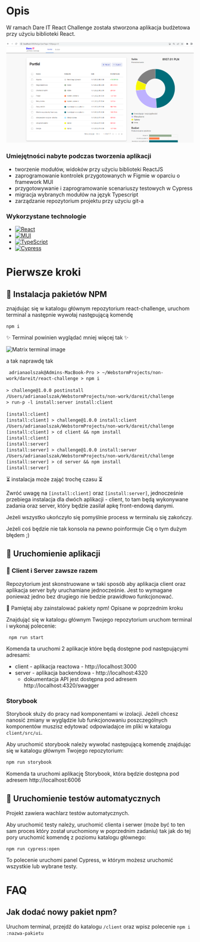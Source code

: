 # Opis

W ramach Dare IT React Challenge została stworzona aplikacja budżetowa przy użyciu biblioteki React.

![app screenshot](/client/src/assets/app_screenshot.PNG)

### Umiejętności nabyte podczas tworzenia aplikacji

- tworzenie modułów, widoków przy użyciu biblioteki ReactJS
- zaprogramowanie kontrolek przygotowanych w Figmie w oparciu o framework MUI
- przygotowywanie i zaprogramowanie scenariuszy testowych w Cypress
- migracja wybranych modułów na język Typescript
- zarządzanie repozytorium projektu przy użyciu git-a

### Wykorzystane technologie

- [![React](https://img.shields.io/badge/React-20232A?style=for-the-badge&logo=react&logoColor=61DAFB)](https://reactj.dev/)
- [![MUI](https://img.shields.io/badge/MUI-%230081CB.svg?style=for-the-badge&logo=mui&logoColor=white)](https://mui.com/)
- [![TypeScript](https://img.shields.io/badge/typescript-%23007ACC.svg?style=for-the-badge&logo=typescript&logoColor=white)](https://www.typescriptlang.org/)
- [![Cypress](https://img.shields.io/badge/Cypress-17202C?style=for-the-badge&logo=cypress&logoColor=white)](https://www.cypress.io/)

# Pierwsze kroki

## 🧰 Instalacja pakietów NPM

znajdując się w katalogu głównym repozytorium react-challenge, uruchom terminal a następnie wywołaj następującą komendę

    npm i

✨ Terminal powinien wyglądać mniej więcej tak ✨

![Matrix terminal image](https://w0tt.files.wordpress.com/2011/06/matrix.gif?w=613&zoom=2)

a tak naprawdę tak

```
 adrianaolszak@Admins-MacBook-Pro > ~/WebstormProjects/non-work/dareit/react-challenge > npm i

> challenge@1.0.0 postinstall /Users/adrianaolszak/WebstormProjects/non-work/dareit/challenge
> run-p -l install:server install:client

[install:client]
[install:client] > challenge@1.0.0 install:client /Users/adrianaolszak/WebstormProjects/non-work/dareit/challenge
[install:client] > cd client && npm install
[install:client]
[install:server]
[install:server] > challenge@1.0.0 install:server /Users/adrianaolszak/WebstormProjects/non-work/dareit/challenge
[install:server] > cd server && npm install
[install:server]

```

⏳ instalacja może zająć trochę czasu ⏳

Zwróć uwagę na `[install:client]` oraz `[install:server]`, jednocześnie przebiega instalacja dla dwóch aplikacji - client, to tam będą wykonywane zadania oraz server, który będzie zasilał apkę front-endową danymi.

Jeżeli wszystko ukończyło się pomyślnie process w terminalu się zakończy.

Jeżeli coś będzie nie tak konsola na pewno poinformuje Cię o tym dużym błędem ;)

## 🏃 Uruchomienie aplikacji

### 🔗 Client i Server zawsze razem

Repozytorium jest skonstruowane w taki sposób aby aplikacja client oraz aplikacja server były uruchamiane jednocześnie. Jest to wymagane ponieważ jedno bez drugiego nie bedzie prawidłowo funkcjonować.

🔵 Pamiętaj aby zainstalować pakiety npm! Opisane w poprzednim kroku

Znajdująć się w katalogu głównym Twojego repozytorium uruchom terminal i wykonaj polecenie:

     npm run start

Komenda ta uruchomi 2 aplikacje które będą dostępne pod następującymi adresami:

- client - aplikacja reactowa - http://localhost:3000
- server - aplikacja backendowa - http://localhost:4320
  - dokumentacja API jest dostępna pod adresem http://localhost:4320/swagger

### Storybook

Storybook służy do pracy nad komponentami w izolacji. Jeżeli chcesz nanosić zmiany w wyglądzie lub funkcjonowaniu poszczególnych komponentów muszisz edytować odpowiadajce im pliki w katalogu `client/src/ui`.

Aby uruchomić storybook należy wywołać następującą komendę znajdując się w katalogu głównym Twojego repozytorium:

```bash
npm run storybook
```

Komenda ta uruchomi aplikację Storybook, która będzie dostępna pod adresem http://localhost:6006

## 🏃 Uruchomienie testów automatycznych

Projekt zawiera wachlarz testów automatycznych.

Aby uruchomić testy należy, uruchomić clienta i serwer (może być to ten sam proces który został uruchomiony w poprzednim zadaniu) tak jak do tej pory uruchomić komendę z poziomu katalogu głównego:

    npm run cypress:open

To polecenie uruchomi panel Cypress, w którym możesz uruchomić wszystkie lub wybrane testy.

# FAQ

## Jak dodać nowy pakiet npm?

Uruchom terminal, przejdź do katalogu `/client` oraz wpisz polecenie `npm i :nazwa-pakietu`

<!-- MARKDOWN LINKS & IMAGES -->

